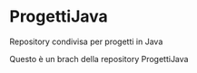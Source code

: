 # ProgettiJava
Repository condivisa per progetti in Java

Questo è un brach della repository ProgettiJava
